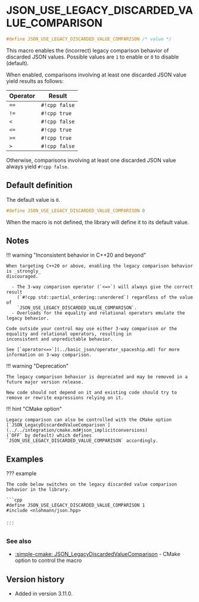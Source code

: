 # JSON_USE_LEGACY_DISCARDED_VALUE_COMPARISON

```cpp
#define JSON_USE_LEGACY_DISCARDED_VALUE_COMPARISON /* value */
```

This macro enables the (incorrect) legacy comparison behavior of discarded JSON values. Possible values are `1` to
enable or `0` to disable (default).

When enabled, comparisons involving at least one discarded JSON value yield results as follows:

| **Operator** | **Result**    |
|--------------|---------------|
| `==`         | `#!cpp false` |
| `!=`         | `#!cpp true`  |
| `<`          | `#!cpp false` |
| `<=`         | `#!cpp true`  |
| `>=`         | `#!cpp true`  |
| `>`          | `#!cpp false` |

Otherwise, comparisons involving at least one discarded JSON value always yield `#!cpp false`.

## Default definition

The default value is `0`.

```cpp
#define JSON_USE_LEGACY_DISCARDED_VALUE_COMPARISON 0
```

When the macro is not defined, the library will define it to its default value.

## Notes

!!! warning "Inconsistent behavior in C++20 and beyond"

    When targeting C++20 or above, enabling the legacy comparison behavior is _strongly_
    discouraged.

      - The 3-way comparison operator (`<=>`) will always give the correct result
        (`#!cpp std::partial_ordering::unordered`) regardless of the value of
        `JSON_USE_LEGACY_DISCARDED_VALUE_COMPARISON`.
      - Overloads for the equality and relational operators emulate the legacy behavior.

    Code outside your control may use either 3-way comparison or the equality and relational operators, resulting in
    inconsistent and unpredictable behavior.

    See [`operator<=>`](../basic_json/operator_spaceship.md) for more information on 3-way comparison.

!!! warning "Deprecation"

    The legacy comparison behavior is deprecated and may be removed in a future major version release.

    New code should not depend on it and existing code should try to remove or rewrite expressions relying on it.

!!! hint "CMake option"

    Legacy comparison can also be controlled with the CMake option
    [`JSON_LegacyDiscardedValueComparison`](../../integration/cmake.md#json_implicitconversions)
    (`OFF` by default) which defines `JSON_USE_LEGACY_DISCARDED_VALUE_COMPARISON` accordingly.

## Examples

??? example

    The code below switches on the legacy discarded value comparison behavior in the library.

    ```cpp
    #define JSON_USE_LEGACY_DISCARDED_VALUE_COMPARISON 1
    #include <nlohmann/json.hpp>

    ...
    ```

### See also

- [:simple-cmake: JSON_LegacyDiscardedValueComparison](../../integration/cmake.md#json_legacydiscardedvaluecomparison) - CMake option to control the macro

## Version history

- Added in version 3.11.0.
